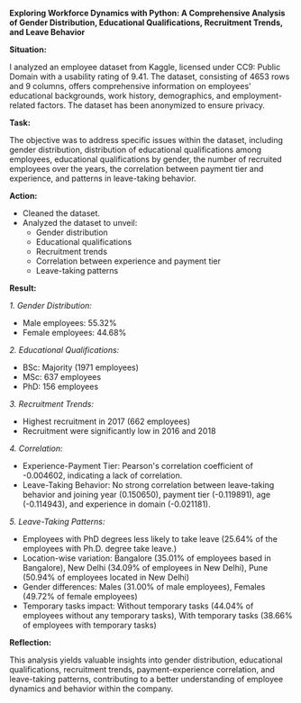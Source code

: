 **Exploring Workforce Dynamics with Python: A Comprehensive Analysis of Gender Distribution, Educational Qualifications, Recruitment Trends, and Leave Behavior**

**Situation:**

I analyzed an employee dataset from Kaggle, licensed under CC9: Public Domain with a usability rating of 9.41. The dataset, consisting of 4653 rows and 9 columns, offers comprehensive information on employees' educational backgrounds, work history, demographics, and employment-related factors. The dataset has been anonymized to ensure privacy.

**Task:**

The objective was to address specific issues within the dataset, including gender distribution, distribution of educational qualifications among employees, educational qualifications by gender, the number of recruited employees over the years, the correlation between payment tier and experience, and patterns in leave-taking behavior.

**Action:**

- Cleaned the dataset.
- Analyzed the dataset to unveil:
  - Gender distribution
  - Educational qualifications
  - Recruitment trends
  - Correlation between experience and payment tier
  - Leave-taking patterns

**Result:**

*1. Gender Distribution:*

- Male employees: 55.32%
- Female employees: 44.68%

*2. Educational Qualifications:*
- BSc: Majority (1971 employees)
- MSc: 637 employees
- PhD: 156 employees

*3. Recruitment Trends:*

- Highest recruitment in 2017 (662 employees)
- Recruitment were significantly low in 2016 and 2018
  
*4. Correlation:*

- Experience-Payment Tier: Pearson's correlation coefficient of -0.004602, indicating a lack of correlation.
- Leave-Taking Behavior: No strong correlation between leave-taking behavior and joining year (0.150650), payment tier (-0.119891), age (-0.114943), and experience in domain (-0.021181). 
  
*5. Leave-Taking Patterns:*

- Employees with PhD degrees less likely to take leave (25.64% of the employees with Ph.D. degree take leave.)
- Location-wise variation: Bangalore (35.01% of employees based in Bangalore), New Delhi (34.09% of employees in New Delhi), Pune (50.94% of employees located in New Delhi)
- Gender differences: Males (31.00% of male employees), Females (49.72% of female employees)
- Temporary tasks impact: Without temporary tasks (44.04% of employees without any temporary tasks), With temporary tasks (38.66% of employees with temporary tasks)
  
**Reflection:**

This analysis yields valuable insights into gender distribution, educational qualifications, recruitment trends, payment-experience correlation, and leave-taking patterns, contributing to a better understanding of employee dynamics and behavior within the company.
